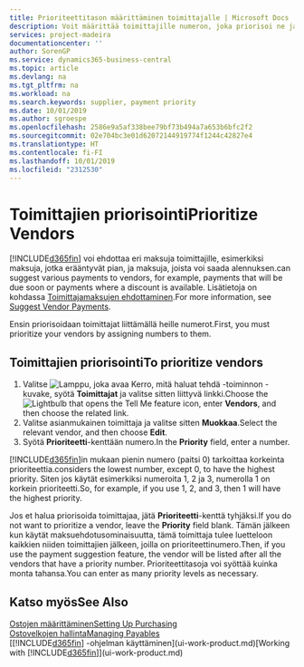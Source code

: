 ```yaml
---
title: Prioriteettitason määrittäminen toimittajalle | Microsoft Docs
description: Voit määrittää toimittajille numeron, joka priorisoi ne ja helpottaa maksuehdotuksia Business Central -sovelluksessa.
services: project-madeira
documentationcenter: ''
author: SorenGP
ms.service: dynamics365-business-central
ms.topic: article
ms.devlang: na
ms.tgt_pltfrm: na
ms.workload: na
ms.search.keywords: supplier, payment priority
ms.date: 10/01/2019
ms.author: sgroespe
ms.openlocfilehash: 2586e9a5af338bee79bf73b494a7a653b6bfc2f2
ms.sourcegitcommit: 02e704bc3e01d62072144919774f1244c42827e4
ms.translationtype: HT
ms.contentlocale: fi-FI
ms.lasthandoff: 10/01/2019
ms.locfileid: "2312530"
---
```

# <a name="prioritize-vendors"></a><span data-ttu-id="c6a0a-103">Toimittajien priorisointi</span><span class="sxs-lookup"><span data-stu-id="c6a0a-103">Prioritize Vendors</span></span>
[!INCLUDE[d365fin](includes/d365fin_md.md)] <span data-ttu-id="c6a0a-104">voi ehdottaa eri maksuja toimittajille, esimerkiksi maksuja, jotka erääntyvät pian, ja maksuja, joista voi saada alennuksen.</span><span class="sxs-lookup"><span data-stu-id="c6a0a-104">can suggest various payments to vendors, for example, payments that will be due soon or payments where a discount is available.</span></span> <span data-ttu-id="c6a0a-105">Lisätietoja on kohdassa [Toimittajamaksujen ehdottaminen](payables-how-suggest-vendor-payments.md).</span><span class="sxs-lookup"><span data-stu-id="c6a0a-105">For more information, see [Suggest Vendor Payments](payables-how-suggest-vendor-payments.md).</span></span>

<span data-ttu-id="c6a0a-106">Ensin priorisoidaan toimittajat liittämällä heille numerot.</span><span class="sxs-lookup"><span data-stu-id="c6a0a-106">First, you must prioritize your vendors by assigning numbers to them.</span></span>

## <a name="to-prioritize-vendors"></a><span data-ttu-id="c6a0a-107">Toimittajien priorisointi</span><span class="sxs-lookup"><span data-stu-id="c6a0a-107">To prioritize vendors</span></span>
1. <span data-ttu-id="c6a0a-108">Valitse ![Lamppu, joka avaa Kerro, mitä haluat tehdä -toiminnon](media/ui-search/search_small.png "Kerro, mitä haluat tehdä") -kuvake, syötä **Toimittajat** ja valitse sitten liittyvä linkki.</span><span class="sxs-lookup"><span data-stu-id="c6a0a-108">Choose the ![Lightbulb that opens the Tell Me feature](media/ui-search/search_small.png "Tell me what you want to do") icon, enter **Vendors**, and then choose the related link.</span></span>
2. <span data-ttu-id="c6a0a-109">Valitse asianmukainen toimittaja ja valitse sitten **Muokkaa**.</span><span class="sxs-lookup"><span data-stu-id="c6a0a-109">Select the relevant vendor, and then choose **Edit**.</span></span>
3. <span data-ttu-id="c6a0a-110">Syötä **Prioriteetti**-kenttään numero.</span><span class="sxs-lookup"><span data-stu-id="c6a0a-110">In the **Priority** field, enter a number.</span></span>

[!INCLUDE[d365fin](includes/d365fin_md.md)]<span data-ttu-id="c6a0a-111">in mukaan pienin numero (paitsi 0) tarkoittaa korkeinta prioriteettia.</span><span class="sxs-lookup"><span data-stu-id="c6a0a-111">considers the lowest number, except 0, to have the highest priority.</span></span> <span data-ttu-id="c6a0a-112">Siten jos käytät esimerkiksi numeroita 1, 2 ja 3, numerolla 1 on korkein prioriteetti.</span><span class="sxs-lookup"><span data-stu-id="c6a0a-112">So, for example, if you use 1, 2, and 3, then 1 will have the highest priority.</span></span>

<span data-ttu-id="c6a0a-113">Jos et halua priorisoida toimittajaa, jätä **Prioriteetti**-kenttä tyhjäksi.</span><span class="sxs-lookup"><span data-stu-id="c6a0a-113">If you do not want to prioritize a vendor, leave the **Priority** field blank.</span></span> <span data-ttu-id="c6a0a-114">Tämän jälkeen kun käytät maksuehdotusominaisuutta, tämä toimittaja tulee luetteloon kaikkien niiden toimittajien jälkeen, joilla on prioriteettinumero.</span><span class="sxs-lookup"><span data-stu-id="c6a0a-114">Then, if you use the payment suggestion feature, the vendor will be listed after all the vendors that have a priority number.</span></span> <span data-ttu-id="c6a0a-115">Prioriteettitasoja voi syöttää kuinka monta tahansa.</span><span class="sxs-lookup"><span data-stu-id="c6a0a-115">You can enter as many priority levels as necessary.</span></span>

## <a name="see-also"></a><span data-ttu-id="c6a0a-116">Katso myös</span><span class="sxs-lookup"><span data-stu-id="c6a0a-116">See Also</span></span>
[<span data-ttu-id="c6a0a-117">Ostojen määrittäminen</span><span class="sxs-lookup"><span data-stu-id="c6a0a-117">Setting Up Purchasing</span></span>](purchasing-setup-purchasing.md)  
[<span data-ttu-id="c6a0a-118">Ostovelkojen hallinta</span><span class="sxs-lookup"><span data-stu-id="c6a0a-118">Managing Payables</span></span>](payables-manage-payables.md)  
<span data-ttu-id="c6a0a-119">[[!INCLUDE[d365fin](includes/d365fin_md.md)] -ohjelman käyttäminen](ui-work-product.md)</span><span class="sxs-lookup"><span data-stu-id="c6a0a-119">[Working with [!INCLUDE[d365fin](includes/d365fin_md.md)]](ui-work-product.md)</span></span>
